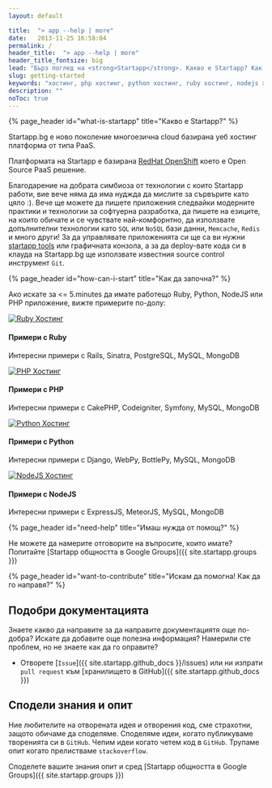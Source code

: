 ```yaml
---
layout: default

title:  "> app --help | more"
date:   2013-11-25 16:58:04
permalink: /
header_title:  "> app --help | more"
header_title_fontsize: big
lead: "Бърз поглед на <strong>Startapp</strong>. Какво е Startapp? Как да работя със Startapp? "
slug: getting-started
keywords: "хостинг, php хостинг, python хостинг, ruby хостинг, nodejs хостинг"
description: ""
noToc: true
---
```


{% page_header id="what-is-startapp" title="Какво е Startapp?" %}

<p class="lead">Startapp.bg е ново поколение многоезична cloud базирана уеб хостинг платформа от типа PaaS.</p>

Платформата на Startapp е базирана <a href="http://openshift.github.io/">RedHat OpenShift</a> което е Open Source PaaS решение.

Благодарение на добрата симбиоза от технологии с които Startapp работи, вие вече няма да има нуджда да мислите за сървърите като цяло :). Вече ще можете да пишете приложения следвайки модерните практики и технологии за софтуерна разработка, да пишете на езиците, на които обичате и се чувствате най-комфорнтно, да използвате допълнителни технологии като `SQL` или `NoSQL` бази данни, `Memcache`, `Redis` и много други!
За да управлявате приложенията си ще са ви нужни [startapp tools]({{site.startapp.tools_page}}#install-app-macos) или графичната конзола, а за да deploy-вате кода си в клауда на Startapp.bg ще използвате известния source control инструмент `Git`.

{% page_header id="how-can-i-start" title="Как да започна?" %}

<p class="lead">Ако искате за <= 5.minutes да имате работещо Ruby, Python, NodeJS или PHP приложение, вижте примерите по-долу:</p>

<div class="row startapp-starters">
  <div class="col-xs-6 col-md-3">
    <a class="thumbnail" href="/getting-started/startapp-with-ruby/">
      <img src="/img/jumps/ruby.jpg" alt="Ruby Хостинг">
    </a>
    <h4>Примери с Ruby</h4>
    <p>Интересни примери с Rails, Sinatra, PostgreSQL, MySQL, MongoDB</p>
  </div>
  <div class="col-xs-6 col-md-3">
    <a class="thumbnail" href="/getting-started/startapp-with-php.html">
      <img src="/img/jumps/php.jpg" alt="PHP Хостинг">
    </a>
    <h4>Примери с PHP</h4>
    <p>Интересни примери с CakePHP, Codeigniter, Symfony, MySQL, MongoDB</p>
  </div>
  <div class="clearfix visible-xs"></div>
  <div class="col-xs-6 col-md-3">
    <a class="thumbnail" href="/getting-started/startapp-with-python/">
      <img src="/img/jumps/python.jpg" alt="Python Хостинг">
    </a>
    <h4>Примери с Python</h4>
    <p>Интересни примери с Django, WebPy, BottlePy, MySQL, MongoDB</p>
  </div>
  <div class="col-xs-6 col-md-3">
    <a class="thumbnail" href="/getting-started/startapp-with-nodejs/">
      <img src="/img/jumps/node.jpg" alt="NodeJS Хостинг">
    </a>
    <h4>Примери с NodeJS</h4>
    <p>Интересни примери с ExpressJS, MeteorJS, MySQL, MongoDB</p>
  </div>

</div>

{% page_header id="need-help" title="Имаш нужда от помощ?" %}

Не можете да намерите отговорите на въпросите, които имате? Попитайте [Startapp общността в Google Groups]({{ site.startapp.groups }})


{% page_header id="want-to-contribute" title="Искам да помогна! Как да го направя?" %}

## Подобри документацията

Знаете какво да направите за да направите документациятя още по-добра? Искате да добавите още полезна информация?
Намерили сте проблем, но не знаете как да го оправите?

- Отворете [`Issue`]({{ site.startapp.github_docs }}/issues) или ни изпрати `pull request` към [хранилището в GitHub]({{ site.startapp.github_docs }})

## Сподели знания и опит

Ние любителите на отворената идея и отворения код, сме страхотни, защото обичаме да споделяме.
Споделяме идеи, когато публикуваме творенията си в `GitHub`. Чепим идеи когато четем код в `GitHub`.
Трупаме опит когато прелистваме `stackoverflow`.

Споделете вашите знания опит и сред [Startapp общността в Google Groups]({{ site.startapp.groups }})
